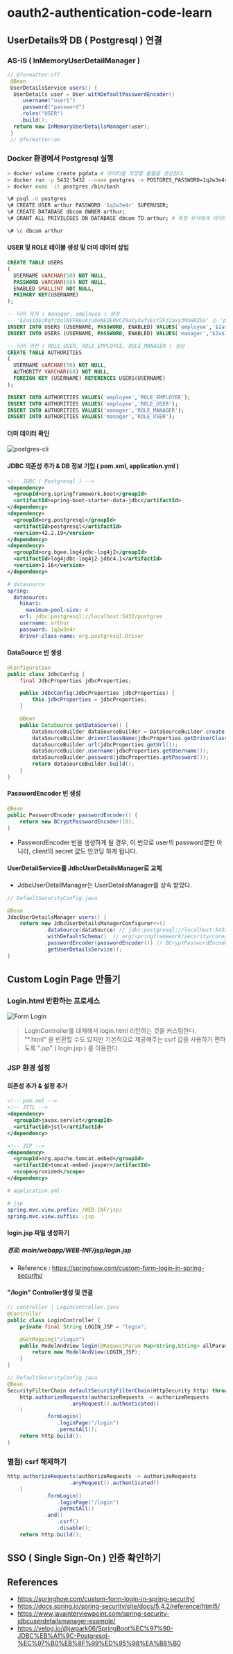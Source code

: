 # oauth2-authentication-code-learn

## UserDetails와 DB ( Postgresql ) 연결

### AS-IS ( InMemoryUserDetailManager )

```java
// @formatter:off
 @Bean
 UserDetailsService users() {
  UserDetails user = User.withDefaultPasswordEncoder()
    .username("user1")
    .password("password")
    .roles("USER")
    .build();
  return new InMemoryUserDetailsManager(user);
 }
 // @formatter:on
```

### Docker 환경에서 Postgresql 실행

```bash
> docker volume create pgdata # 데이터를 저장할 볼륨을 생성한다.
> docker run -p 5432:5432 --name postgres -e POSTGRES_PASSWORD=1q2w3e4r -d -v pgdata:/var/lib/postgresql/data postgres
> docker exec -it postgres /bin/bash
```

```bash
\# psql -U postgres
\# CREATE USER arthur PASSWORD '1q2w3e4r' SUPERUSER;
\# CREATE DATABASE dbcom OWNER arthur;
\# GRANT ALL PRIVILEGES ON DATABASE dbcom TO arthur; # 특정 유저에게 데이터베이스에 접근가능한 권한 부여

\# \c dbcom arthur
```

#### USER 및 ROLE 테이블 생성 및 더미 데이터 삽입

```sql
CREATE TABLE USERS
(
  USERNAME VARCHAR(50) NOT NULL,
  PASSWORD VARCHAR(68) NOT NULL,
  ENABLED SMALLINT NOT NULL,
  PRIMARY KEY(USERNAME)
);

-- 더미 유저 ( manager, employee ) 생성
-- '$2a$10$cRqfrdolNVFW6sAju0eNEOE0VC29aIyXwfsEsY2Fz2axy3MnH8ZGa' 는 'pass'를 bcrpyt로 암호 알고리즘으로 인코딩 한 값이다.
INSERT INTO USERS (USERNAME, PASSWORD, ENABLED) VALUES('employee','$2a$10$cRqfrdolNVFW6sAju0eNEOE0VC29aIyXwfsEsY2Fz2axy3MnH8ZGa',1);
INSERT INTO USERS (USERNAME, PASSWORD, ENABLED) VALUES('manager','$2a$10$cRqfrdolNVFW6sAju0eNEOE0VC29aIyXwfsEsY2Fz2axy3MnH8ZGa',1);

-- 더미 권한 ( ROLE_USER, ROLE_EMPLOYEE, ROLE_MANAGER ) 생성
CREATE TABLE AUTHORITIES
(
  USERNAME VARCHAR(50) NOT NULL,
  AUTHORITY VARCHAR(68) NOT NULL,
  FOREIGN KEY (USERNAME) REFERENCES USERS(USERNAME)
);

INSERT INTO AUTHORITIES VALUES('employee','ROLE_EMPLOYEE');
INSERT INTO AUTHORITIES VALUES('employee','ROLE_USER');
INSERT INTO AUTHORITIES VALUES('manager','ROLE_MANAGER');
INSERT INTO AUTHORITIES VALUES('manager','ROLE_USER');
```

#### 더미 데이터 확인

![postgres-cli](./images/postgres-cli.png)

#### JDBC 의존성 추가 & DB 정보 기입 ( pom.xml, application.yml )

```xml
<!-- JDBC ( Postgresql ) -->
<dependency>
  <groupId>org.springframework.boot</groupId>
  <artifactId>spring-boot-starter-data-jdbc</artifactId>
</dependency>
<dependency>
  <groupId>org.postgresql</groupId>
  <artifactId>postgresql</artifactId>
  <version>42.2.19</version>
</dependency>
<dependency>
  <groupId>org.bgee.log4jdbc-log4j2</groupId>
  <artifactId>log4jdbc-log4j2-jdbc4.1</artifactId>
  <version>1.16</version>
</dependency>
```

```yml
# datasource
spring:
  datasource:
    hikari:
      maximum-pool-size: 4
    url: jdbc:postgresql://localhost:5432/postgres
    username: arthur
    password: 1q2w3e4r
    driver-class-name: org.postgresql.Driver
```

#### DataSource 빈 생성

```java
@Configuration
public class JdbcConfig {
    final JdbcProperties jdbcProperties;

    public JdbcConfig(JdbcProperties jdbcProperties) {
        this.jdbcProperties = jdbcProperties;
    }

    @Bean
    public DataSource getDataSource() {
        DataSourceBuilder dataSourceBuilder = DataSourceBuilder.create();
        dataSourceBuilder.driverClassName(jdbcProperties.getDriverClassName()); // org.postgresql.Driver
        dataSourceBuilder.url(jdbcProperties.getUrl());                         // jdbc:postgresql://localhost:5432/postgres
        dataSourceBuilder.username(jdbcProperties.getUsername());               // arthur
        dataSourceBuilder.password(jdbcProperties.getPassword());               // 1q2w3e4r
        return dataSourceBuilder.build();
    }
}
```

#### PasswordEncoder 빈 생성

```java
@Bean
public PasswordEncoder passwordEncoder() {
    return new BCryptPasswordEncoder(10);
}
```

- PasswordEncoder 빈을 생성하게 될 경우, 이 빈으로 user의 password뿐만 아니라, client의 secret 값도 인코딩 하게 됩니다.


#### UserDetailService를 JdbcUserDetailsManager로 교체

- JdbcUserDetailManager는 UserDetailsManager를 상속 받았다.

```java
// DefaultSecurityConfig.java

@Bean
JdbcUserDetailsManager users() {
    return new JdbcUserDetailsManagerConfigurer<>()
            .dataSource(dataSource) // jdbc:postgresql://localhost:5432/postgres
            .withDefaultSchema()  // org/springframework/security/core/userdetails/jdbc/users.ddl
            .passwordEncoder(passwordEncoder()) // BCryptPasswordEncoder
            .getUserDetailsService();
}
```

## Custom Login Page 만들기

### Login.html 반환하는 프로세스

![Form Login](./images/loginurlauthenticationentrypoint.png)

> LoginController를 대체해서 login.html 리턴하는 것을 커스텀한다. \
> "\*.html" 을 반환할 수도 있지만 기본적으로 제공해주는 csrf 값을 사용하기 편하도록 ".jsp" ( login.jsp ) 를 이용한다.

### JSP 환경 설정

#### 의존성 추가 & 설정 추가

```xml
<!-- pom.xml -->
<!-- JSTL -->
<dependency>
  <groupId>javax.servlet</groupId>
  <artifactId>jstl</artifactId>
</dependency>

<!-- JSP -->
<dependency>
  <groupId>org.apache.tomcat.embed</groupId>
  <artifactId>tomcat-embed-jasper</artifactId>
  <scope>provided</scope>
</dependency>
```

```yml
# application.yml

# jsp
spring.mvc.view.prefix: /WEB-INF/jsp/
spring.mvc.view.suffix: .jsp
```

#### login.jsp 파일 생성하기

##### 경로: main/webapp/WEB-INF/jsp/login.jsp

- Reference : <https://springhow.com/custom-form-login-in-spring-security/>

#### "/login" Controller생성 및 연결

```java
// controller | LoginController.java
@Controller
public class LoginController {
    private final String LOGIN_JSP = "login";

    @GetMapping("/login")
    public ModelAndView login(@RequestParam Map<String,String> allParams, Model model) {
        return new ModelAndView(LOGIN_JSP);
    }
}
```

```java
// DefaultSecurityConfig.java
@Bean
SecurityFilterChain defaultSecurityFilterChain(HttpSecurity http) throws Exception {
    http.authorizeRequests(authorizeRequests -> authorizeRequests
                    .anyRequest().authenticated()
    )
            .formLogin()
                .loginPage("/login")
                .permitAll();
    return http.build();
}
```

### 별첨) csrf 해제하기

```java
http.authorizeRequests(authorizeRequests -> authorizeRequests
                    .anyRequest().authenticated()
    )
            .formLogin()
                .loginPage("/login")
                .permitAll()
            .and()
                .csrf()
                .disable();
    return http.build();
```

## SSO ( Single Sign-On ) 인증 확인하기



## References

- <https://springhow.com/custom-form-login-in-spring-security/>
- <https://docs.spring.io/spring-security/site/docs/5.4.2/reference/html5/>
- <https://www.javainterviewpoint.com/spring-security-jdbcuserdetailsmanager-example/>
- <https://velog.io/@jwpark06/SpringBoot%EC%97%90-JDBC%EB%A1%9C-Postgresql-%EC%97%B0%EB%8F%99%ED%95%98%EA%B8%B0>
